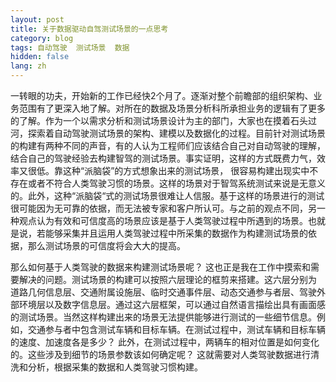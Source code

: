 ```yaml
---
layout: post
title: 关于数据驱动自驾测试场景的一点思考
category: blog
tags: 自动驾驶  测试场景  数据
hidden: false
lang: zh
---
```


一转眼的功夫，开始新的工作已经快2个月了。逐渐对整个前瞻部的组织架构、业务范围有了更深入地了解。对所在的数据及场景分析科所承担业务的逻辑有了更多的了解。作为一个以需求分析和测试场景设计为主的部门，大家也在摸着石头过河，探索着自动驾驶测试场景的架构、建模以及数据化的过程。目前针对测试场景的构建有两种不同的声音，有的人认为工程师们应该结合自己对自动驾驶的理解，结合自己的驾驶经验去构建智驾的测试场景。事实证明，这样的方式既费力气，效率又很低。靠这种“派脑袋”的方式想象出来的测试场景，
很容易构建出现实中不存在或者不符合人类驾驶习惯的场景。这样的场景对于智驾系统测试来说是无意义的。此外，这种“派脑袋“式的测试场景很难让人信服。基于这样的场景进行的测试很可能因为无可靠的依据，而无法被专家和客户所认可。与之前的观点不同，另一种观点认为有效和可信度高的场景应该是基于人类驾驶过程中所遇到的场景。也就是说，若能够采集并且运用人类驾驶过程中所采集的数据作为构建测试场景的依据，那么测试场景的可信度将会大大的提高。

那么如何基于人类驾驶的数据来构建测试场景呢？ 这也正是我在工作中摸索和需要解决的问题。测试场景的构建可以按照六层理论的框剪来搭建。这六层分别为 道路几何信息层、交通附属设施层、临时交通事件层、动态交通参与者层、驾驶外部环境层以及数字信息层。通过这六层框架，可以通过自然语言描绘出具有画面感的测试场景。当然这样构建出来的场景无法提供能够进行测试的一些细节信息。例如，交通参与者中包含测试车辆和目标车辆。在测试过程中，测试车辆和目标车辆的速度、加速度各是多少？ 此外，在测试过程中，两辆车的相对位置是如何变化的。这些涉及到细节的场景参数该如何确定呢？ 这就需要对人类驾驶数据进行清洗和分析，根据采集的数据和人类驾驶习惯构建。